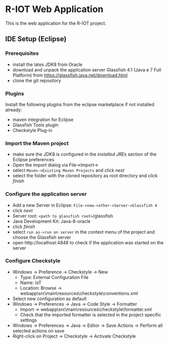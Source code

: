 # R-IOT Web Application

This is the web application for the R-IOT project.


## IDE Setup (Eclipse)

### Prerequisites

- install the lates JDK8 from Oracle
- download and unpack the application server Glassfish 4.1 (Java e 7 Full Platform)  from https://glassfish.java.net/download.html 
- clone the git repository


### Plugins
Install the following plugins from the eclipse marketplace if not installed already:

- maven integration for Eclipse
- Glassfish Tools plugin
- Checkstyle Plug-in

### Import the Maven project
- make sure the JDK8 is configured in the *installed JREs* section of the Eclipse preferences
- Open the import dialog via File->Import->
- select `Maven->Existing Maven Projects` and click *next*
- select the folder with the cloned repository as root directory and click *finish*

### Configure the application server

- Add a new Server in Eclipse:
`File->new->other->Server->Glassfish 4`
- click *next*
- Server root: `<path to glassfish root>`/glassfish
- Java Development Kit: Java-8-oracle
- click *finish*
- select `run as->run on server` in the context menu of the project and choose the Glassfish server
- open http://localhost:4848 to check if the application was started on the server

### Configure Checkstyle
- Windows -> Preference -> Checkstyle -> New
  - Type: External Configuration File
  - Name: IoT
  - Location: Browse -> webapp\src\main\resources\checkstyle\conventions.xml
- Select new configuration as default
- Windows -> Preferences -> Java -> Code Style -> Formatter
  - Import -> webapp\src\main\resources\checkstyle\formatter.xml
  - Check that the imported formatter is selected in the project specific settings
- Windows -> Preferences -> Java -> Editor -> Save Actions -> Perform all selected actions on save
- Right-click on Project -> Checkstyle -> Activate Checkstyle 